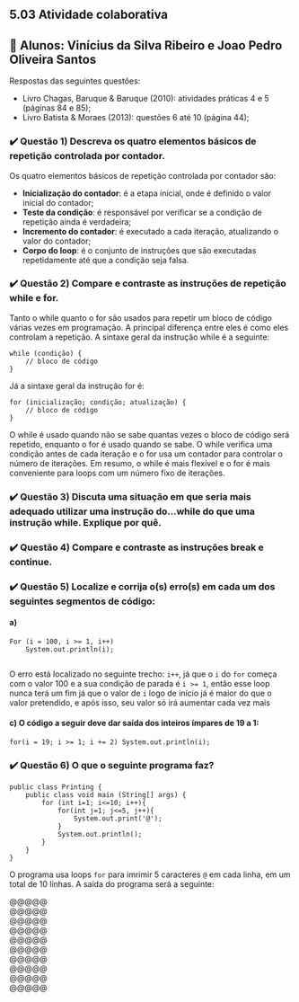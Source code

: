 ## 5.03 Atividade colaborativa

## 🤝 Alunos: Vinícius da Silva Ribeiro e Joao Pedro Oliveira Santos

Respostas das seguintes questões:

- Livro Chagas, Baruque & Baruque (2010): atividades práticas 4 e 5 (páginas 84 e 85);
- Livro Batista & Moraes (2013): questões 6 até 10 (página 44);

### ✔️ Questão 1) Descreva os quatro elementos básicos de repetição controlada por contador.

Os quatro elementos básicos de repetição controlada por contador são:

- **Inicialização do contador**: é a etapa inicial, onde é definido o valor inicial do contador;
- **Teste da condição**: é responsável por verificar se a condição de repetição ainda é verdadeira; 
- **Incremento do contador**: é executado a cada iteração, atualizando o valor do contador; 
- **Corpo do loop**: é o conjunto de instruções que são executadas repetidamente até que a condição seja falsa.

### ✔️ Questão 2) Compare e contraste as instruções de repetição while e for.

Tanto o while quanto o for são usados para repetir um bloco de código várias vezes em programação. A principal diferença entre eles é como eles controlam a repetição.
A sintaxe geral da instrução while é a seguinte:
```
while (condição) {
    // bloco de código
}
```
Já a sintaxe geral da instrução for é:
```
for (inicialização; condição; atualização) {
    // bloco de código
}
```
O while é usado quando não se sabe quantas vezes o bloco de código será repetido, enquanto o for é usado quando se sabe. O while verifica uma condição antes de cada iteração e o for usa um contador para controlar o número de iterações. Em resumo, o while é mais flexível e o for é mais conveniente para loops com um número fixo de iterações.

### ✔️ Questão 3) Discuta uma situação em que seria mais adequado utilizar uma instrução do...while do que uma instrução while. Explique por quê.


### ✔️ Questão 4) Compare e contraste as instruções break e continue.


### ✔️ Questão 5) Localize e corrija o(s) erro(s) em cada um dos seguintes segmentos de código:
#### a) 
``` 
For (i = 100, i >= 1, i++)
    System.out.println(i);
 
```


O erro está localizado no seguinte trecho: `i++`, já que o `i` do `for` começa com o valor 100 e a sua condição de parada é `i >= 1`, então esse loop nunca terá um fim já que o valor de `i` logo de início já é maior do que o valor pretendido, e após isso, seu valor só irá aumentar cada vez mais

#### c) O código a seguir deve dar saída dos inteiros ímpares de 19 a 1:
`for(i = 19; i >= 1; i += 2) System.out.println(i);`


### ✔️ Questão 6) O que o seguinte programa faz?
```
public class Printing {
    public class void main (String[] args) {
        for (int i=1; i<=10; i++){
            for(int j=1; j<=5, j++){
                System.out.print('@');
            }
            System.out.println();
        }
    }
}
```
O programa usa loops `for` para imrimir 5 caracteres `@` em cada linha, em um total de 10 linhas. A saída do programa será a seguinte:

@@@@@<br>
@@@@@<br>
@@@@@<br>
@@@@@<br>
@@@@@<br>
@@@@@<br>
@@@@@<br>
@@@@@<br>
@@@@@<br>
@@@@@<br>
